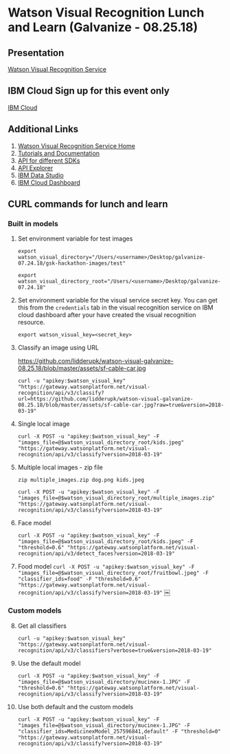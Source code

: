 # Watson Visual Recognition Lunch and Learn (Galvanize - 08.25.18)

## Presentation
[Watson Visual Recognition Service](assets/ibm-watson-visual-api.pdf)

## IBM Cloud Sign up for this event only
[IBM Cloud](https://ibm.biz/vr072518)

## Additional Links
1. [Watson Visual Recognition Service Home](https://www.ibm.com/watson/services/visual-recognition/)
2. [Tutorials and Documentation](https://console.bluemix.net/docs/services/visual-recognition/getting-started.html)
3. [API for different SDKs](https://www.ibm.com/watson/developercloud/visual-recognition/api/v3/curl.html?curl)
4. [API Explorer ](https://watson-api-explorer.ng.bluemix.net/apis/visual-recognition-v3)
5. [IBM Data Studio](https://dataplatform.cloud.ibm.com/home?context=analytics)
6. [IBM Cloud Dashboard](https://console.bluemix.net/dashboard/apps/)

## CURL commands for lunch and learn

### Built in models
1. Set environment variable for test images

    `export watson_visual_directory="/Users/<username>/Desktop/galvanize-07.24.18/gsk-hackathon-images/test"`

    `export watson_visual_directory_root="/Users/<username>/Desktop/galvanize-07.24.18"`

2. Set environment variable for the visual service secret key. You can get this from the `credentials` tab in the visual recognition service on IBM cloud dashboard after your have created the visual recognition resource.

    `export watson_visual_key=<secret_key>`

3. Classify an image using URL

    https://github.com/lidderupk/watson-visual-galvanize-08.25.18/blob/master/assets/sf-cable-car.jpg

    `curl -u "apikey:$watson_visual_key" "https://gateway.watsonplatform.net/visual-recognition/api/v3/classify?url=https://github.com/lidderupk/watson-visual-galvanize-08.25.18/blob/master/assets/sf-cable-car.jpg?raw=true&version=2018-03-19"`


4. Single local image

    `curl -X POST -u "apikey:$watson_visual_key" -F "images_file=@$watson_visual_directory_root/kids.jpeg" "https://gateway.watsonplatform.net/visual-recognition/api/v3/classify?version=2018-03-19"`

5. Multiple local images - zip file

    `zip multiple_images.zip dog.png kids.jpeg`

    `curl -X POST -u "apikey:$watson_visual_key" -F "images_file=@$watson_visual_directory_root/multiple_images.zip" "https://gateway.watsonplatform.net/visual-recognition/api/v3/classify?version=2018-03-19"`


6. Face model

    `curl -X POST -u "apikey:$watson_visual_key" -F "images_file=@$watson_visual_directory_root/kids.jpeg" -F "threshold=0.6" "https://gateway.watsonplatform.net/visual-recognition/api/v3/detect_faces?version=2018-03-19"`

7. Food model
    `curl -X POST -u "apikey:$watson_visual_key" -F "images_file=@$watson_visual_directory_root/fruitbowl.jpeg" -F "classifier_ids=food" -F "threshold=0.6" "https://gateway.watsonplatform.net/visual-recognition/api/v3/classify?version=2018-03-19"`
￼

### Custom models
8. Get all classifiers

    `curl -u "apikey:$watson_visual_key" "https://gateway.watsonplatform.net/visual-recognition/api/v3/classifiers?verbose=true&version=2018-03-19"`

9. Use the default model

    `curl -X POST -u "apikey:$watson_visual_key" -F "images_file=@$watson_visual_directory/mucinex-1.JPG" -F "threshold=0.6" "https://gateway.watsonplatform.net/visual-recognition/api/v3/classify?version=2018-03-19"`

10. Use both default and the custom models

    `curl -X POST -u "apikey:$watson_visual_key" -F "images_file=@$watson_visual_directory/mucinex-1.JPG" -F "classifier_ids=MedicinexModel_257596841,default" -F "threshold=0" "https://gateway.watsonplatform.net/visual-recognition/api/v3/classify?version=2018-03-19"`
